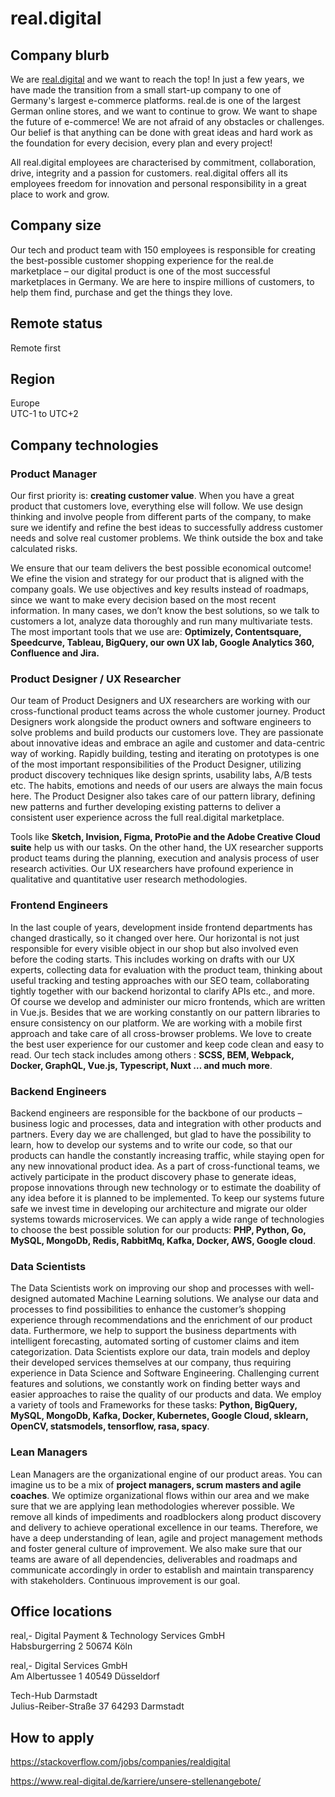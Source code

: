 # real.digital

## Company blurb

We are [real.digital](https://www.real-digital.de/) and we want to reach the top! In just a few years, we have made the transition from a small start-up company to one of Germany's largest e-commerce platforms. real.de is one of the largest German online stores, and we want to continue to grow. We want to shape the future of e-commerce! We are not afraid of any obstacles or challenges. Our belief is that anything can be done with great ideas and hard work as the foundation for every decision, every plan and every project!

All real.digital employees are characterised by commitment, collaboration, drive, integrity and a passion for customers. real.digital offers all its employees freedom for innovation and personal responsibility in a great place to work and grow.

## Company size

Our tech and product team with 150 employees is responsible for creating the best-possible customer shopping experience for the real.de marketplace – our digital product is one of the most successful marketplaces in Germany. We are here to inspire millions of customers, to help them find, purchase and get the things they love.

## Remote status

Remote first

## Region
Europe  
UTC-1 to UTC+2


## Company technologies

### Product Manager

Our first priority is: **creating customer value**. When you have a great product that customers love, everything else will follow. We use design thinking and involve people from different parts of the company, to make sure we identify and refine the best ideas to successfully address customer needs and solve real customer problems. We think outside the box and take calculated risks.

We ensure that our team delivers the best possible economical outcome! We efine the vision and strategy for our product that is aligned with the company goals. We use objectives and key results instead of roadmaps, since we want to make every decision based on the most recent information. In many cases, we don’t know the best solutions, so we talk to customers a lot, analyze data thoroughly and run many multivariate tests. The most important tools that we use are: **Optimizely, Contentsquare, Speedcurve, Tableau, BigQuery, our own UX lab, Google Analytics 360, Confluence and Jira.**

### Product Designer / UX Researcher

Our team of Product Designers and UX researchers are working with our cross-functional product teams across the whole customer journey. Product Designers work alongside the product owners and software engineers to solve problems and build products our customers love. They are passionate about innovative ideas and embrace an agile and customer and data-centric way of working. Rapidly building, testing and iterating on prototypes is one of the most important responsibilities of the Product Designer, utilizing product discovery techniques like design sprints, usability labs, A/B tests etc. The habits, emotions and needs of our users are always the main focus here. The Product Designer also takes care of our pattern library, defining new patterns and further developing existing patterns to deliver a consistent user experience across the full real.digital marketplace.

Tools like **Sketch, Invision, Figma, ProtoPie and the Adobe Creative Cloud suite** help us with our tasks. On the other hand, the UX researcher supports product teams during the planning, execution and analysis process of user research activities. Our UX researchers have profound experience in qualitative and quantitative user research methodologies.

### Frontend Engineers

In the last couple of years, development inside frontend departments has changed drastically, so it changed over here. Our horizontal is not just responsible for every visible object in our shop but also involved even before the coding starts. This includes working on drafts with our UX experts, collecting data for evaluation with the product team, thinking about useful tracking and testing approaches with our SEO team, collaborating tightly together with our backend horizontal to clarify APIs etc., and more. Of course we develop and administer our micro frontends, which are written in Vue.js. Besides that we are working constantly on our pattern libraries to ensure consistency on our platform. We are working with a mobile first approach and take care of all cross-browser problems. We love to create the best user experience for our customer and keep code clean and easy to read. Our tech stack includes among others : **SCSS, BEM, Webpack, Docker, GraphQL, Vue.js, Typescript, Nuxt … and much more**.

### Backend Engineers

Backend engineers are responsible for the backbone of our products – business logic and processes, data and integration with other products and partners. Every day we are challenged, but glad to have the possibility to learn, how to develop our systems and to write our code, so that our products can handle the constantly increasing traffic, while staying open for any new innovational product idea. As a part of cross-functional teams, we actively participate in the product discovery phase to generate ideas, propose innovations through new technology or to estimate the doability of any idea before it is planned to be implemented. To keep our systems future safe we invest time in developing our architecture and migrate our older systems towards microservices. We can apply a wide range of technologies to choose the best possible solution for our products: **PHP, Python, Go, MySQL, MongoDb, Redis, RabbitMq, Kafka, Docker, AWS, Google cloud**.

### Data Scientists

The Data Scientists work on improving our shop and processes with well-designed automated Machine Learning solutions. We analyse our data and processes to find possibilities to enhance the customer’s shopping experience through recommendations and the enrichment of our product data. Furthermore, we help to support the business departments with intelligent forecasting, automated sorting of customer claims and item categorization. Data Scientists explore our data, train models and deploy their developed services themselves at our company, thus requiring experience in Data Science and Software Engineering. Challenging current features and solutions, we constantly work on finding better ways and easier approaches to raise the quality of our products and data. We employ a variety of tools and Frameworks for these tasks: **Python, BigQuery, MySQL, MongoDb, Kafka, Docker, Kubernetes, Google Cloud, sklearn, OpenCV, statsmodels, tensorflow, rasa, spacy**.

### Lean Managers

Lean Managers are the organizational engine of our product areas. You can imagine us to be a mix of **project managers, scrum masters and agile coaches**. We optimize organizational flows within our area and we make sure that we are applying lean methodologies wherever possible. We remove all kinds of impediments and roadblockers along product discovery and delivery to achieve operational excellence in our teams. Therefore, we have a deep understanding of lean, agile and project management methods and foster general culture of improvement. We also make sure that our teams are aware of all dependencies, deliverables and roadmaps and communicate accordingly in order to establish and maintain transparency with stakeholders. Continuous improvement is our goal.

## Office locations

real,- Digital Payment & Technology Services GmbH  
Habsburgerring 2 50674 Köln

real,- Digital Services GmbH  
Am Albertussee 1 40549 Düsseldorf

Tech-Hub Darmstadt  
Julius-Reiber-Straße 37 64293 Darmstadt

## How to apply

https://stackoverflow.com/jobs/companies/realdigital

https://www.real-digital.de/karriere/unsere-stellenangebote/